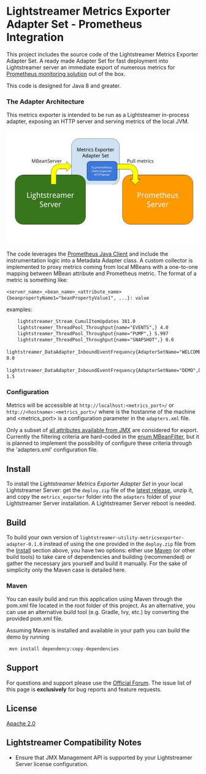 # Lightstreamer Metrics Exporter Adapter Set - Prometheus Integration

This project includes the source code of the Lightstreamer Metrics Exporter Adapter Set.
A ready made Adapter Set for fast deployment into Lightstreamer server an immediate export of numerous metrics for [Prometheus monitoring solution](https://prometheus.io/) out of the box.

This code is designed for Java 8 and greater.

### The Adapter Architecture

This metrics exporter is intended to be run as a Lightsteamer in-process adapter, exposing an HTTP server and serving metrics of the local JVM.

![architecture](metrics_exporter_schema.png)

The code leverages the [Prometheus Java Client](https://github.com/prometheus/client_java) and include the instrumentation logic into a Metadata Adapter class.
A custom collector is implemented to proxy metrics coming from local MBeans with a one-to-one mapping between MBean attribute and Prometheus metric.
The format of a metric is something like:

	<server_name>_<bean_name>_<attribute_name>{beanpropertyName1="beanPropertyValue1", ...}: value
 
examples:

```
	lightstreamer_Stream_CumulItemUpdates 381.0
	lightstreamer_ThreadPool_Throughput{name="EVENTS",} 4.0
	lightstreamer_ThreadPool_Throughput{name="PUMP",} 5.997
	lightstreamer_ThreadPool_Throughput{name="SNAPSHOT",} 0.0
	lightstreamer_DataAdapter_InboundEventFrequency{AdapterSetName="WELCOME",DataAdapterName="CHAT",} 0.0
	lightstreamer_DataAdapter_InboundEventFrequency{AdapterSetName="DEMO",DataAdapterName="QUOTE_ADAPTER",} 1.5
```

### Configuration

Metrics will be accessible at `http://localhost:<metrics_port>/` or `http://<hostname>:<metrics_port>/` where <hostname> is the hostanme of the machine and <metrics_port> is a configuration parameter 
in the `adapters.xml` file.

Only a subset of [all attributes available from JMX](https://sdk.lightstreamer.com/ls-jmx-sdk/5.6.0/api/index.html) are considered for export.
Currently the filtering criteria are hard-coded in the [enum MBeanFilter](https://github.com/Lightstreamer/Lightstreamer-utility-MetricsExporter-Adapter/blob/master/src/main/java/com/lightstreamer/utility/metrics/jmx/JMXMetricsCollector.java#L66), but it is planned to implement the possibility of configure these criteria through the 'adapters.xml' configuration file.

## Install

To install the *Lightstreamer Metrics Exporter Adapter Set* in your local Lightstreamer Server: get the `deploy.zip` file of the [latest release](https://github.com/Lightstreamer/Lightstreamer-utility-MetricsExporter-Adapter/releases), unzip it, and copy the `metrics_exporter` folder into the `adapters` folder of your Lightstreamer Server installation.
A Lightstreamer Server reboot is needed.


## Build

To build your own version of `lightstreamer-utility-metricsexporter-adapter-0.1.0` instead of using the one provided in the `deploy.zip` file from the [Install](https://github.com/Lightstreamer/Lightstreamer-utility-MetricsExporter-Adapter#install) section above, you have two options:
either use [Maven](https://maven.apache.org/) (or other build tools) to take care of dependencies and building (recommended) or gather the necessary jars yourself and build it manually.
For the sake of simplicity only the Maven case is detailed here.

### Maven

You can easily build and run this application using Maven through the pom.xml file located in the root folder of this project. As an alternative, you can use an alternative build tool (e.g. Gradle, Ivy, etc.) by converting the provided pom.xml file.

Assuming Maven is installed and available in your path you can build the demo by running
```sh 
 mvn install dependency:copy-dependencies 
```

## Support

For questions and support please use the [Official Forum](https://forums.lightstreamer.com/).
The issue list of this page is **exclusively** for bug reports and feature requests.

## License

[Apache 2.0](https://opensource.org/licenses/Apache-2.0)

## Lightstreamer Compatibility Notes

* Ensure that JMX Management API is supported by your Lightstreamer Server license configuration.
